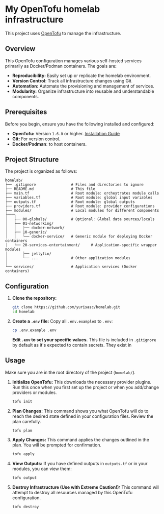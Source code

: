 # My OpenTofu homelab infrastructure

This project uses [OpenTofu](https://opentofu.org/) to manage the infrastructure.

## Overview

This OpenTofu configuration manages various self-hosted services primarily as Docker/Podman containers. The goals are:

* **Reproducibility:** Easily set up or replicate the homelab environment.
* **Version Control:** Track all infrastructure changes using Git.
* **Automation:** Automate the provisioning and management of services.
* **Modularity:** Organize infrastructure into reusable and understandable components.

## Prerequisites

Before you begin, ensure you have the following installed and configured:

* **OpenTofu:** Version `1.6.0` or higher. [Installation Guide](https://opentofu.org/docs/intro/install/)
* **Git:** For version control.
* **Docker/Podman:** to host containers.

## Project Structure

The project is organized as follows:

```
homelab/
├── .gitignore                # Files and directories to ignore
├── README.md                 # This file
├── main.tf                   # Root module: orchestrates module calls
├── variables.tf              # Root module: global input variables
├── outputs.tf                # Root module: global outputs
├── providers.tf              # Root module: provider configurations
├── modules/                  # Local modules for different components
├───┐
│   ├── 00-globals/           # Optional: Global data sources/locals
│   ├── 01-networking/
│   │   ├── docker-network/
│   ├── 10-generic/
│   │   └── docker-service/   # Generic module for deploying Docker containers
│   └── 20-services-entertainment/     # Application-specific wrapper modules
│       ├── jellyfin/
│       └── ...               # Other application modules
│
└── services/                 # Application services (Docker containers)
```

## Configuration

1.  **Clone the repository:**
    ```bash
    git clone https://github.com/yurisasc/homelab.git
    cd homelab
    ```

2.  **Create a `.env` file:**
    Copy all `.env.example`s to `.env`:
    ```bash
    cp .env.example .env
    ```
    **Edit `.env` to set your specific values.** This file is included in `.gitignore` by default as it's expected to contain secrets. They exist in 

## Usage

Make sure you are in the root directory of the project (`homelab/`).

1.  **Initialize OpenTofu:**
    This downloads the necessary provider plugins. Run this once when you first set up the project or when you add/change providers or modules.
    ```bash
    tofu init
    ```

2.  **Plan Changes:**
    This command shows you what OpenTofu will do to reach the desired state defined in your configuration files. Review the plan carefully.
    ```bash
    tofu plan
    ```

3.  **Apply Changes:**
    This command applies the changes outlined in the plan. You will be prompted for confirmation.
    ```bash
    tofu apply
    ```

4.  **View Outputs:**
    If you have defined outputs in `outputs.tf` or in your modules, you can view them:
    ```bash
    tofu output
    ```

5.  **Destroy Infrastructure (Use with Extreme Caution!):**
    This command will attempt to destroy all resources managed by this OpenTofu configuration.
    ```bash
    tofu destroy
    ```
